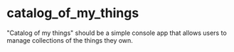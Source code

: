 # catalog_of_my_things
 "Catalog of my things" should be a simple console app that allows users to manage collections of the things they own. 
